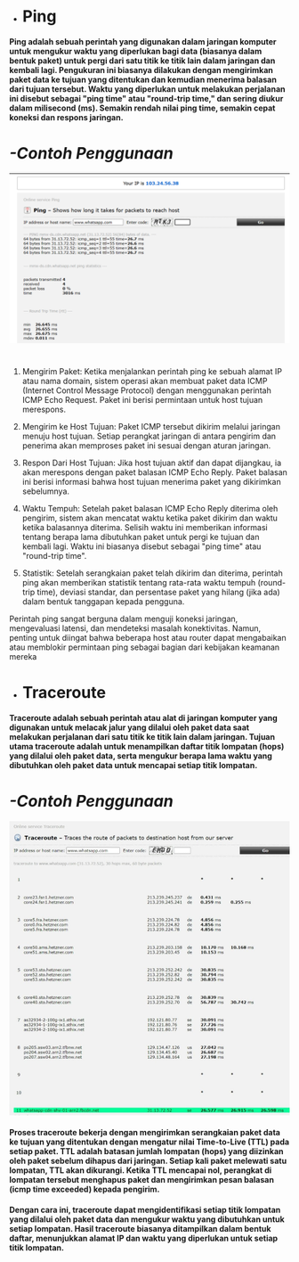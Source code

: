 - # __Ping__
#### Ping adalah sebuah perintah yang digunakan dalam jaringan komputer untuk mengukur waktu yang diperlukan bagi data (biasanya dalam bentuk paket) untuk pergi dari satu titik ke titik lain dalam jaringan dan kembali lagi. Pengukuran ini biasanya dilakukan dengan mengirimkan paket data ke tujuan yang ditentukan dan kemudian menerima balasan dari tujuan tersebut. Waktu yang diperlukan untuk melakukan perjalanan ini disebut sebagai "ping time" atau "round-trip time," dan sering diukur dalam milisecond (ms). Semakin rendah nilai ping time, semakin cepat koneksi dan respons jaringan.
#
# _-Contoh Penggunaan_
![ping](https://github.com/qiau/Konsep-Jaringan/blob/main/assets/Screenshot%202023-08-28%20122705.png)
#
1. Mengirim Paket: 
Ketika menjalankan perintah ping ke sebuah alamat IP atau nama domain, sistem operasi akan membuat paket data ICMP (Internet Control Message Protocol) dengan menggunakan perintah ICMP Echo Request. Paket ini berisi permintaan untuk host tujuan merespons.

2. Mengirim ke Host Tujuan: 
Paket ICMP tersebut dikirim melalui jaringan menuju host tujuan. Setiap perangkat jaringan di antara pengirim dan penerima akan memproses paket ini sesuai dengan aturan jaringan.

3. Respon Dari Host Tujuan: 
Jika host tujuan aktif dan dapat dijangkau, ia akan merespons dengan paket balasan ICMP Echo Reply. Paket balasan ini berisi informasi bahwa host tujuan menerima paket yang dikirimkan sebelumnya.

4. Waktu Tempuh: 
Setelah paket balasan ICMP Echo Reply diterima oleh pengirim, sistem akan mencatat waktu ketika paket dikirim dan waktu ketika balasannya diterima. Selisih waktu ini memberikan informasi tentang berapa lama dibutuhkan paket untuk pergi ke tujuan dan kembali lagi. Waktu ini biasanya disebut sebagai "ping time" atau "round-trip time".

5. Statistik: 
Setelah serangkaian paket telah dikirim dan diterima, perintah ping akan memberikan statistik tentang rata-rata waktu tempuh (round-trip time), deviasi standar, dan persentase paket yang hilang (jika ada) dalam bentuk tanggapan kepada pengguna.

Perintah ping sangat berguna dalam menguji koneksi jaringan, mengevaluasi latensi, dan mendeteksi masalah konektivitas. Namun, penting untuk diingat bahwa beberapa host atau router dapat mengabaikan atau memblokir permintaan ping sebagai bagian dari kebijakan keamanan mereka
#
- # __Traceroute__
#### Traceroute adalah sebuah perintah atau alat di jaringan komputer yang digunakan untuk melacak jalur yang dilalui oleh paket data saat melakukan perjalanan dari satu titik ke titik lain dalam jaringan. Tujuan utama traceroute adalah untuk menampilkan daftar titik lompatan (hops) yang dilalui oleh paket data, serta mengukur berapa lama waktu yang dibutuhkan oleh paket data untuk mencapai setiap titik lompatan.
#
# _-Contoh Penggunaan_
![ping](https://github.com/qiau/Konsep-Jaringan/blob/main/assets/Web%20capture_28-8-2023_122559_ping.eu.jpeg)
#### Proses traceroute bekerja dengan mengirimkan serangkaian paket data ke tujuan yang ditentukan dengan mengatur nilai Time-to-Live (TTL) pada setiap paket. TTL adalah batasan jumlah lompatan (hops) yang diizinkan oleh paket sebelum dihapus dari jaringan. Setiap kali paket melewati satu lompatan, TTL akan dikurangi. Ketika TTL mencapai nol, perangkat di lompatan tersebut menghapus paket dan mengirimkan pesan balasan (icmp time exceeded) kepada pengirim.

#### Dengan cara ini, traceroute dapat mengidentifikasi setiap titik lompatan yang dilalui oleh paket data dan mengukur waktu yang dibutuhkan untuk setiap lompatan. Hasil traceroute biasanya ditampilkan dalam bentuk daftar, menunjukkan alamat IP dan waktu yang diperlukan untuk setiap titik lompatan.
